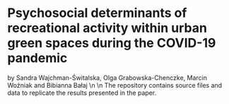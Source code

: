 # Psychosocial determinants of recreational activity within urban green spaces during the COVID-19 pandemic
by Sandra Wajchman-Świtalska, Olga Grabowska-Chenczke, Marcin Woźniak and Bibianna Bałaj
\n
\n
The repository contains source files and data to replicate the results presented in the paper.
